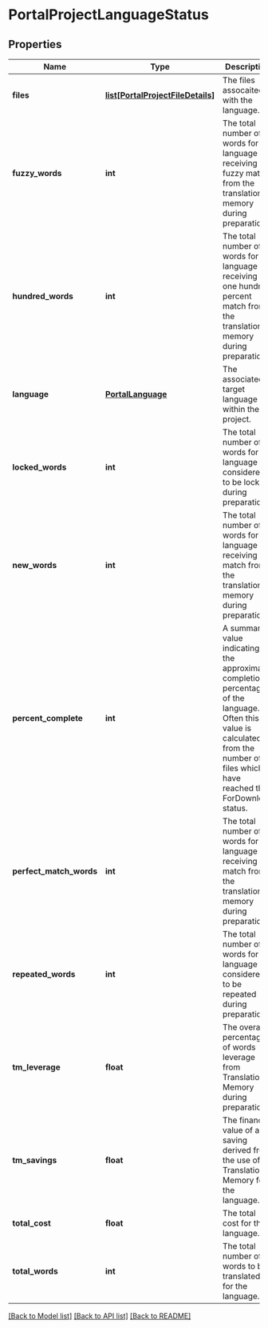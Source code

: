 # PortalProjectLanguageStatus

## Properties
Name | Type | Description | Notes
------------ | ------------- | ------------- | -------------
**files** | [**list[PortalProjectFileDetails]**](PortalProjectFileDetails.md) | The files assocaited with the language. | [optional] 
**fuzzy_words** | **int** | The total number of words for the language receiving a fuzzy match from the translation memory during preparation. | [optional] 
**hundred_words** | **int** | The total number of words for the language receiving a one hundred percent match from the translation memory during preparation. | [optional] 
**language** | [**PortalLanguage**](PortalLanguage.md) | The associated target language within the project. | [optional] 
**locked_words** | **int** | The total number of words for the language considered to be locked during preparation. | [optional] 
**new_words** | **int** | The total number of words for the language receiving no match from the translation memory during preparation. | [optional] 
**percent_complete** | **int** | A summary value indicating the approximate completion percentage of the language. Often this value is calculated from the number of files which have reached the ForDownload status. | [optional] 
**perfect_match_words** | **int** | The total number of words for the language receiving no match from the translation memory during preparation. | [optional] 
**repeated_words** | **int** | The total number of words for the language considered to be repeated during preparation. | [optional] 
**tm_leverage** | **float** | The overall percentage of words leverage from Translation Memory during preparation. | [optional] 
**tm_savings** | **float** | The financial value of any saving derived from the use of Translation Memory for the language. | [optional] 
**total_cost** | **float** | The total cost for the language. | [optional] 
**total_words** | **int** | The total number of words to be translated for the language. | [optional] 

[[Back to Model list]](../README.md#documentation-for-models) [[Back to API list]](../README.md#documentation-for-api-endpoints) [[Back to README]](../README.md)


